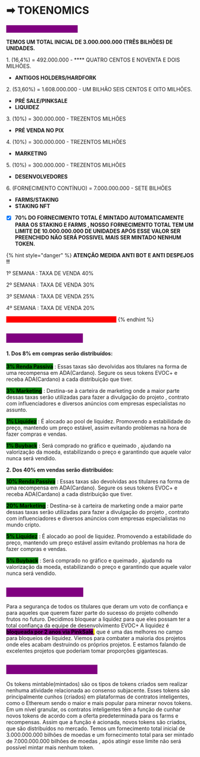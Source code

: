 # ➡ TOKENOMICS

### <mark style="color:purple;background-color:purple;">Distribuição dos Tokens</mark>

**TEMOS UM TOTAL INICIAL DE  3.000.000.000 (TRÊS BILHÕES) DE UNIDADES.**&#x20;

1\. (16,4%) = 492.000.000 - **** QUATRO CENTOS E NOVENTA E DOIS MILHÕES.

* **ANTIGOS HOLDERS/HARDFORK**

2\. (53,60%) = 1.608.000.000 - UM BILHÃO SEIS CENTOS E OITO MILHÕES.

* **PRÉ SALE/PINKSALE**
* **LIQUIDEZ**

3\. (10%)  = 300.000.000 - TREZENTOS MILHÕES

* **PRÉ VENDA NO PIX**

4\. (10%)  = 300.000.000 - TREZENTOS MILHÕES

* **MARKETING**

5\. (10%)  = 300.000.000 - TREZENTOS MILHÕES

* **DESENVOLVEDORES**&#x20;

6\. (FORNECIMENTO CONTÍNUO)  = 7.000.000.000 - SETE BILHÕES

* **FARMS/STAKING**
* **STAKING NFT**

<!---->

* [x] **70% DO FORNECIMENTO TOTAL É MINTADO AUTOMATICAMENTE PARA OS STAKING E FARMS , NOSSO FORNECIMENTO TOTAL TEM UM LIMITE DE 10.000.000.000 DE UNIDADES APÓS ESSE VALOR SER PREENCHIDO NÃO SERÁ POSSIVEL MAIS SER MINTADO NENHUM TOKEN.**

{% hint style="danger" %}
**ATENÇÃO MEDIDA ANTI BOT E ANTI DESPEJOS !!**

1º SEMANA : TAXA DE VENDA 40%

2º SEMANA : TAXA DE VENDA 30%

3º SEMANA : TAXA DE VENDA 25%

4º SEMANA : TAXA DE VENDA 20%

<mark style="color:red;background-color:red;">**5º SEMANA : TAXA DE VENDA  FINAL 15% !!**</mark>
{% endhint %}

## <mark style="color:purple;background-color:purple;">Taxas de transação:</mark> <mark style="color:purple;"></mark>&#x20;

#### 1. Dos 8% em compras serão distribuídos: <mark style="color:purple;"></mark>&#x20;

<mark style="background-color:green;">**3% Renda Passiva**</mark> : Essas taxas são devolvidas aos titulares na forma de uma recompensa em ADA(Cardano). Segure os seus tokens EVOC+ e receba ADA(Cardano) a cada distribuição que tiver.

<mark style="background-color:green;">**3% Marketing**</mark> : Destina-se à carteira de marketing onde a maior parte dessas taxas serão utilizadas para fazer a divulgação do projeto , contrato com influenciadores e diversos anúncios com empresas especialistas no assunto.

&#x20;<mark style="background-color:green;">**1% Liquidez**</mark> : É alocado ao pool de liquidez. Promovendo a estabilidade do preço, mantendo um preço estável, assim evitando problemas na hora de fazer compras e vendas.

&#x20;<mark style="background-color:green;">**1% Buyback**</mark> : Será comprado no gráfico e queimado , ajudando na valorização da moeda, estabilizando o preço e garantindo que aquele valor nunca será vendido.

**2. Dos 40% em vendas serão distribuídos:**&#x20;

<mark style="background-color:green;">**10% Renda Passiva**</mark> : Essas taxas são devolvidas aos titulares na forma de uma recompensa em ADA(Cardano). Segure os seus tokens EVOC+ e receba ADA(Cardano) a cada distribuição que tiver.

<mark style="background-color:green;">**20% Marketing**</mark> : Destina-se à carteira de marketing onde a maior parte dessas taxas serão utilizadas para fazer a divulgação do projeto , contrato com influenciadores e diversos anúncios com empresas especialistas no mundo cripto.

&#x20;<mark style="background-color:green;">**5% Liquidez**</mark> : É alocado ao pool de liquidez. Promovendo a estabilidade do preço, mantendo um preço estável assim evitando problemas na hora de fazer compras e vendas.

&#x20;<mark style="background-color:green;">**5% Buyback**</mark> : Será comprado no gráfico e queimado , ajudando na valorização da moeda, estabilizando o preço e garantindo que aquele valor nunca será vendido.

## <mark style="color:purple;background-color:purple;">Liquidez bloqueada:</mark>&#x20;

Para a segurança de todos os titulares que deram um voto de confiança e para aqueles que querem fazer parte do sucesso do projeto colhendo frutos no futuro. Decidimos bloquear a liquidez para que eles possam ter a total confiança da equipe de desenvolvimento EVOC+ A liquidez é <mark style="background-color:purple;">**bloqueada por 2 anos via PinkSale**</mark><mark style="color:purple;">**,**</mark> que é uma das melhores no campo para bloqueios de liquidez. Viemos para combater a maioria dos projetos onde eles acabam destruindo os próprios projetos. E estamos falando de excelentes projetos que poderiam tomar proporções gigantescas.

## <mark style="color:purple;background-color:purple;">**Fornecimento contínuo:**</mark>

Os tokens mintable(mintados) são os tipos de tokens criados sem realizar nenhuma atividade relacionada ao consenso subjacente. Esses tokens são principalmente cunhos (criados) em plataformas de contratos inteligentes, como o Ethereum sendo o maior e mais popular para minerar novos tokens. Em um nível granular, os contratos inteligentes têm a função de cunhar novos tokens de acordo com a oferta predeterminada para os farms e recompensas. Assim que a função é acionada, novos tokens são criados, que são distribuídos no mercado. Temos um fornecimento total inicial de  3.000.000.000 bilhões de moedas e um fornecimento total para ser mintado de 7.000.000.000 bilhões de moedas , após atingir esse limite não será possível mintar mais nenhum token.

